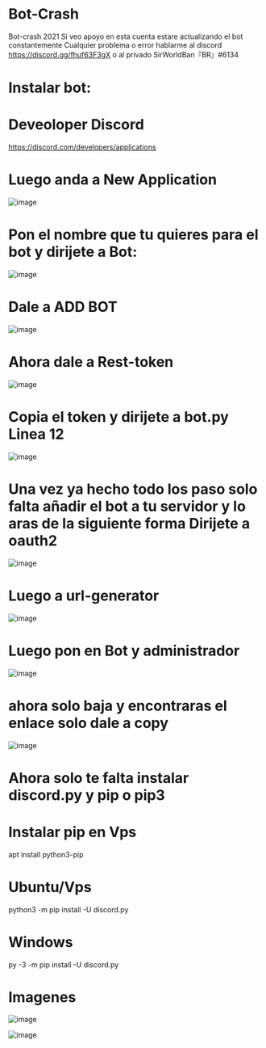 # Bot-Crash
Bot-crash 2021 Si veo apoyo en esta cuenta estare actualizando el bot constantemente
Cualquier problema o error hablarme al discord https://discord.gg/fhuf63F3gX
o al privado SirWorldBan『BR』#6134

# Instalar bot:
# Deveoloper Discord
https://discord.com/developers/applications
# Luego anda a New Application
![image](https://user-images.githubusercontent.com/101956712/159146770-e8922711-a5be-43d1-bfe0-ceb735b4d770.png)
# Pon el nombre que tu quieres para el bot y dirijete a Bot:
![image](https://user-images.githubusercontent.com/101956712/159146782-fc653089-6076-465f-bdda-c2a8964770cf.png)
# Dale a ADD BOT
![image](https://user-images.githubusercontent.com/101956712/159146812-605ccbf7-d92b-4cd3-aa71-309727ac1da5.png)
# Ahora dale a Rest-token
![image](https://user-images.githubusercontent.com/101956712/159146821-05f9b013-593e-4072-a793-cb002e46ccb9.png)
# Copia el token y dirijete a bot.py Linea 12
![image](https://user-images.githubusercontent.com/101956712/159146850-d00b72a4-f3ec-4d05-8a56-4b4a06d72dff.png)
# Una vez ya hecho todo los paso solo falta añadir el bot a tu servidor y lo aras de la siguiente forma Dirijete a oauth2
![image](https://user-images.githubusercontent.com/101956712/159146875-9312334e-5dda-4179-80c7-e5b15f3ccada.png)
# Luego a url-generator
![image](https://user-images.githubusercontent.com/101956712/159146880-376e0740-4e00-4bd3-8582-0f4701543cb5.png)
# Luego pon en Bot y administrador 
![image](https://user-images.githubusercontent.com/101956712/159146886-92fbd755-f6f5-491a-88e7-babd158a0d9e.png)
# ahora solo baja y encontraras el enlace solo dale a copy
![image](https://user-images.githubusercontent.com/101956712/159146926-fb4e24e5-55cc-4206-b497-cfe5a487a0b5.png)

# Ahora solo te falta instalar discord.py y pip o pip3

# Instalar pip en Vps

apt install python3-pip

# Ubuntu/Vps
python3 -m pip install -U discord.py

# Windows
py -3 -m pip install -U discord.py

# Imagenes

![image](https://user-images.githubusercontent.com/101956712/159146632-40074bde-123c-46ae-b342-fda829db248a.png)

![image](https://user-images.githubusercontent.com/101956712/159146651-8555f461-adf7-493a-84d5-de700d2c7eb6.png)
